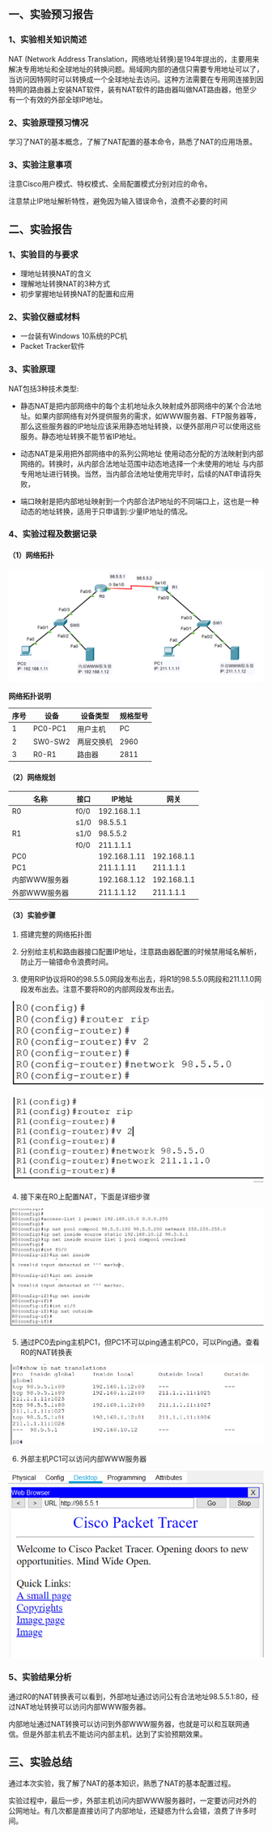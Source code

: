 ## 一、实验预习报告

### 1、实验相关知识简述

NAT (Network Address Translation，网络地址转换)是194年提出的，主要用来解决专用地址和全球地址的转换问题。局域网内部的通信只需要专用地址可以了，当访问因特网时可以转换成一个全球地址去访问。这种方法需要在专用网连接到因特网的路由器上安装NAT软件，装有NAT软件的路由器叫做NAT路由器，他至少有一个有效的外部全球IP地址。



### 2、实验原理预习情况

学习了NAT的基本概念，了解了NAT配置的基本命令，熟悉了NAT的应用场景。

### 3、实验注意事项

注意Cisco用户模式、特权模式、全局配置模式分别对应的命令。

注意禁止IP地址解析特性，避免因为输入错误命令，浪费不必要的时间



## 二、实验报告

### 1、实验目的与要求

* 理地址转换NAT的含义
* 理解地址转换NAT的3种方式
* 初步掌握地址转换NAT的配置和应用



### 2、实验仪器或材料

- 一台装有Windows 10系统的PC机
- Packet Tracker软件



### 3、实验原理

NAT包括3种技术类型:

* 静态NAT是把内部网络中的每个主机地址永久映射成外部网络中的某个合法地址。如果内部网络有对外提供服务的需求，如WWW服务器、FTP服务器等，那么这些服务器的IP地址应该采用静态地址转换，以便外部用户可以使用这些服务。静态地址转换不能节省IP地址。

* 动态NAT是采用把外部网络中的系列公网地址 使用动态分配的方法映射到内部网络的。转换时，从内部合法地址范围中动态地选择一个未使用的地址 与内部专用地址进行转换。当然，当内部合法地址使用完毕时，后续的NAT申请将失败，

* 端口映射是把内部地址映射到一个内部合法P地址的不同端口上，这也是一种动态的地址转换，适用于只申请到:少量IP地址的情况。



### 4、实验过程及数据记录

#### （1）网络拓扑

![image-20201214225202278](assets/%E5%AE%9E%E9%AA%8C%E5%8D%81%E4%B8%80%EF%BC%9A%E7%BD%91%E7%BB%9C%E5%9C%B0%E5%9D%80%E8%BD%AC%E6%8D%A2/image-20201214225202278.png)





**网络拓扑说明**

| 序号 | 设备    | 设备类型   | 规格型号 |
| ---- | ------- | ---------- | -------- |
| 1    | PC0-PC1 | 用户主机   | PC       |
| 2    | SW0-SW2 | 两层交换机 | 2960     |
| 3    | R0-R1   | 路由器     | 2811     |

#### （2）网络规划

| 名称          | 接口 | IP地址       | 网关        |
| ------------- | ---- | ------------ | ----------- |
| R0            | f0/0 | 192.168.1.1  |             |
|               | s1/0 | 98.5.5.1     |             |
| R1            | s1/0 | 98.5.5.2     |             |
|               | f0/0 | 211.1.1.1    |             |
| PC0           |      | 192.168.1.11 | 192.168.1.1 |
| PC1           |      | 211.1.1.11   | 211.1.1.1   |
| 内部WWW服务器 |      | 192.168.1.12 | 192.168.1.1 |
| 外部WWW服务器 |      | 211.1.1.12   | 211.1.1.1   |



#### （3）实验步骤

1. 搭建完整的网络拓扑图
2. 分别给主机和路由器接口配置IP地址，注意路由器配置的时候禁用域名解析，防止万一输错命令浪费时间。

3. 使用RIP协议将R0的98.5.5.0网段发布出去，将R1的98.5.5.0网段和211.1.1.0网段发布出去。注意不要将R0的内部网段发布出去。

![image-20201214222319423](assets/%E5%AE%9E%E9%AA%8C%E5%8D%81%E4%B8%80%EF%BC%9A%E7%BD%91%E7%BB%9C%E5%9C%B0%E5%9D%80%E8%BD%AC%E6%8D%A2/image-20201214222319423.png)

![image-20201214222327305](assets/%E5%AE%9E%E9%AA%8C%E5%8D%81%E4%B8%80%EF%BC%9A%E7%BD%91%E7%BB%9C%E5%9C%B0%E5%9D%80%E8%BD%AC%E6%8D%A2/image-20201214222327305.png)

4. 接下来在R0上配置NAT，下面是详细步骤

![image-20201214224808564](assets/%E5%AE%9E%E9%AA%8C%E5%8D%81%E4%B8%80%EF%BC%9A%E7%BD%91%E7%BB%9C%E5%9C%B0%E5%9D%80%E8%BD%AC%E6%8D%A2/image-20201214224808564.png)



5. 通过PC0去ping主机PC1，但PC1不可以ping通主机PC0，可以Ping通。查看R0的NAT转换表

![image-20201214225114564](assets/%E5%AE%9E%E9%AA%8C%E5%8D%81%E4%B8%80%EF%BC%9A%E7%BD%91%E7%BB%9C%E5%9C%B0%E5%9D%80%E8%BD%AC%E6%8D%A2/image-20201214225114564.png)



6. 外部主机PC1可以访问内部WWW服务器

![image-20201214225249756](assets/%E5%AE%9E%E9%AA%8C%E5%8D%81%E4%B8%80%EF%BC%9A%E7%BD%91%E7%BB%9C%E5%9C%B0%E5%9D%80%E8%BD%AC%E6%8D%A2/image-20201214225249756.png)



### 5、实验结果分析

通过R0的NAT转换表可以看到，外部地址通过访问公有合法地址98.5.5.1:80，经过NAT地址转换可以访问内部WWW服务器。

内部地址通过NAT转换可以访问到外部WWW服务器，也就是可以和互联网通信。但是外部主机去不能访问内部主机，达到了实验预期效果。



## 三、实验总结

通过本次实验，我了解了NAT的基本知识，熟悉了NAT的基本配置过程。

实验过程中，最后一步，外部主机访问内部WWW服务器时，一定要访问对外的公网地址。有几次都是直接访问了内部地址，还疑惑为什么会错，浪费了许多时间。

